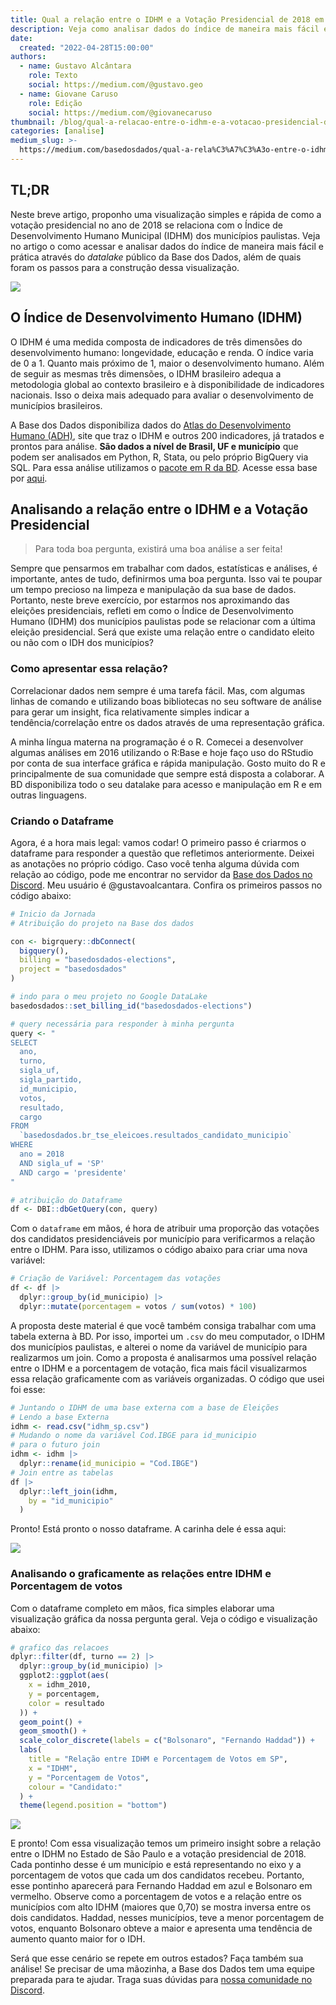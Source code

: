 ```yaml
---
title: Qual a relação entre o IDHM e a Votação Presidencial de 2018 em SP?
description: Veja como analisar dados do índice de maneira mais fácil e prática
date:
  created: "2022-04-28T15:00:00"
authors:
  - name: Gustavo Alcântara
    role: Texto
    social: https://medium.com/@gustavo.geo
  - name: Giovane Caruso
    role: Edição
    social: https://medium.com/@giovanecaruso
thumbnail: /blog/qual-a-relacao-entre-o-idhm-e-a-votacao-presidencial-de-2018-em-sp/image_0.webp
categories: [analise]
medium_slug: >-
  https://medium.com/basedosdados/qual-a-rela%C3%A7%C3%A3o-entre-o-idhm-e-a-vota%C3%A7%C3%A3o-presidencial-de-2018-em-sp-aa9f1305586f
---
```


## TL;DR

Neste breve artigo, proponho uma visualização simples e rápida de como a votação presidencial no ano de 2018 se relaciona com o Índice de Desenvolvimento Humano Municipal (IDHM) dos municípios paulistas. Veja no artigo o como acessar e analisar dados do índice de maneira mais fácil e prática através do _datalake_ público da Base dos Dados, além de quais foram os passos para a construção dessa visualização.

<Image src="/blog/qual-a-relacao-entre-o-idhm-e-a-votacao-presidencial-de-2018-em-sp/image_0.webp"/>

## O Índice de Desenvolvimento Humano (IDHM)

O IDHM é uma medida composta de indicadores de três dimensões do desenvolvimento humano: longevidade, educação e renda. O índice varia de 0 a 1. Quanto mais próximo de 1, maior o desenvolvimento humano. Além de seguir as mesmas três dimensões, o IDHM brasileiro adequa a metodologia global ao contexto brasileiro e à disponibilidade de indicadores nacionais. Isso o deixa mais adequado para avaliar o desenvolvimento de municípios brasileiros.

A Base dos Dados disponibiliza dados do [Atlas do Desenvolvimento Humano (ADH)](http://atlasbrasil.org.br/), site que traz o IDHM e outros 200 indicadores, já tratados e prontos para análise. **São dados a nível de Brasil, UF e município** que podem ser analisados em Python, R, Stata, ou pelo próprio BigQuery via SQL. Para essa análise utilizamos o [pacote em R da BD](https://github.com/basedosdados/mais/tree/master/r-package). Acesse essa base por [aqui](https://basedosdados.org/dataset/mundo-onu-adh).

## Analisando a relação entre o IDHM e a Votação Presidencial

> Para toda boa pergunta, existirá uma boa análise a ser feita!

Sempre que pensarmos em trabalhar com dados, estatísticas e análises, é importante, antes de tudo, definirmos uma boa pergunta. Isso vai te poupar um tempo precioso na limpeza e manipulação da sua base de dados. Portanto, neste breve exercício, por estarmos nos aproximando das eleições presidenciais, refleti em como o Índice de Desenvolvimento Humano (IDHM) dos municípios paulistas pode se relacionar com a última eleição presidencial. Será que existe uma relação entre o candidato eleito ou não com o IDH dos municípios?

### Como apresentar essa relação?

Correlacionar dados nem sempre é uma tarefa fácil. Mas, com algumas linhas de comando e utilizando boas bibliotecas no seu software de análise para gerar um insight, fica relativamente simples indicar a tendência/correlação entre os dados através de uma representação gráfica.

A minha língua materna na programação é o R. Comecei a desenvolver algumas análises em 2016 utilizando o R:Base e hoje faço uso do RStudio por conta de sua interface gráfica e rápida manipulação. Gosto muito do R e principalmente de sua comunidade que sempre está disposta a colaborar. A BD disponibiliza todo o seu datalake para acesso e manipulação em R e em outras linguagens.

### Criando o Dataframe

Agora, é a hora mais legal: vamos codar! O primeiro passo é criarmos o dataframe para responder a questão que refletimos anteriormente. Deixei as anotações no próprio código. Caso você tenha alguma dúvida com relação ao código, pode me encontrar no servidor da [Base dos Dados no Discord](https://discord.com/invite/huKWpsVYx4). Meu usuário é @gustavoalcantara. Confira os primeiros passos no código abaixo:

```r
# Inicio da Jornada
# Atribuição do projeto na Base dos dados

con <- bigrquery::dbConnect(
  bigquery(),
  billing = "basedosdados-elections",
  project = "basedosdados"
)

# indo para o meu projeto no Google DataLake
basedosdados::set_billing_id("basedosdados-elections")

# query necessária para responder à minha pergunta
query <- "
SELECT
  ano,
  turno,
  sigla_uf,
  sigla_partido,
  id_municipio,
  votos,
  resultado,
  cargo
FROM
  `basedosdados.br_tse_eleicoes.resultados_candidato_municipio`
WHERE
  ano = 2018
  AND sigla_uf = 'SP'
  AND cargo = 'presidente'
"

# atribuição do Dataframe
df <- DBI::dbGetQuery(con, query)
```

Com o `dataframe` em mãos, é hora de atribuir uma proporção das votações dos candidatos presidenciáveis por município para verificarmos a relação entre o IDHM. Para isso, utilizamos o código abaixo para criar uma nova variável:

```r
# Criação de Variável: Porcentagem das votações
df <- df |>
  dplyr::group_by(id_municipio) |>
  dplyr::mutate(porcentagem = votos / sum(votos) * 100)
```

A proposta deste material é que você também consiga trabalhar com uma tabela externa à BD. Por isso, importei um `.csv` do meu computador, o IDHM dos municípios paulistas, e alterei o nome da variável de município para realizarmos um join. Como a proposta é analisarmos uma possível relação entre o IDHM e a porcentagem de votação, fica mais fácil visualizarmos essa relação graficamente com as variáveis organizadas. O código que usei foi esse:

```r
# Juntando o IDHM de uma base externa com a base de Eleições
# Lendo a base Externa
idhm <- read.csv("idhm_sp.csv")
# Mudando o nome da variável Cod.IBGE para id_municipio
# para o futuro join
idhm <- idhm |>
  dplyr::rename(id_municipio = "Cod.IBGE")
# Join entre as tabelas
df |>
  dplyr::left_join(idhm,
    by = "id_municipio"
  )
```

Pronto! Está pronto o nosso dataframe. A carinha dele é essa aqui:

<Image src="/blog/qual-a-relacao-entre-o-idhm-e-a-votacao-presidencial-de-2018-em-sp/image_1.webp"/>

### Analisando o graficamente as relações entre IDHM e Porcentagem de votos

Com o dataframe completo em mãos, fica simples elaborar uma visualização gráfica da nossa pergunta geral. Veja o código e visualização abaixo:

```r
# grafico das relacoes
dplyr::filter(df, turno == 2) |>
  dplyr::group_by(id_municipio) |>
  ggplot2::ggplot(aes(
    x = idhm_2010,
    y = porcentagem,
    color = resultado
  )) +
  geom_point() +
  geom_smooth() +
  scale_color_discrete(labels = c("Bolsonaro", "Fernando Haddad")) +
  labs(
    title = "Relação entre IDHM e Porcentagem de Votos em SP",
    x = "IDHM",
    y = "Porcentagem de Votos",
    colour = "Candidato:"
  ) +
  theme(legend.position = "bottom")
```

<Image src="/blog/qual-a-relacao-entre-o-idhm-e-a-votacao-presidencial-de-2018-em-sp/image_0.webp"/>

E pronto! Com essa visualização temos um primeiro insight sobre a relação entre o IDHM no Estado de São Paulo e a votação presidencial de 2018. Cada pontinho desse é um município e está representando no eixo y a porcentagem de votos que cada um dos candidatos recebeu. Portanto, esse pontinho aparecerá para Fernando Haddad em azul e Bolsonaro em vermelho. Observe como a porcentagem de votos e a relação entre os municípios com alto IDHM (maiores que 0,70) se mostra inversa entre os dois candidatos. Haddad, nesses municípios, teve a menor porcentagem de votos, enquanto Bolsonaro obteve a maior e apresenta uma tendência de aumento quanto maior for o IDH.

Será que esse cenário se repete em outros estados? Faça também sua análise! Se precisar de uma mãozinha, a Base dos Dados tem uma equipe preparada para te ajudar. Traga suas dúvidas para [nossa comunidade no Discord](https://discord.com/invite/huKWpsVYx4).
